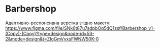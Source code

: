 # Barbershop

Адаптивно-респонсивна верстка згідно макету:
https://www.figma.com/file/SNk6t87u7sdpbOq5dQ1zsf/Barbershop_v1-(Copy)-(Copy)?type=design&node-id=53-2&mode=design&t=ZIgGmVvxsFWNW50K-0